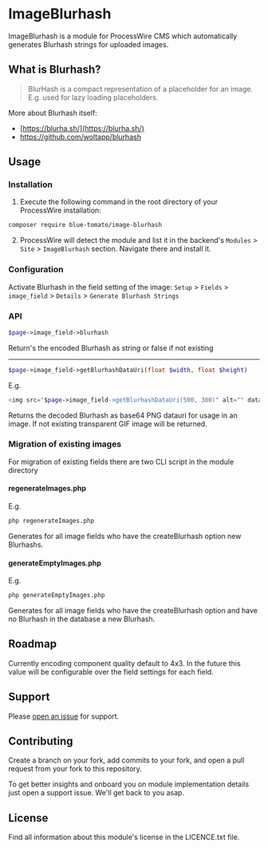 # ImageBlurhash

ImageBlurhash is a module for ProcessWire CMS which automatically generates Blurhash strings for uploaded images.

## What is Blurhash?

> BlurHash is a compact representation of a placeholder for an image. E.g. used for lazy loading placeholders.

More about Blurhash itself:

* [https://blurha.sh/](https://blurha.sh/)
* https://github.com/woltapp/blurhash

## Usage

### Installation

1. Execute the following command in the root directory of your ProcessWire installation:

```bash
composer require blue-tomato/image-blurhash
```

2. ProcessWire will detect the module and list it in the backend's `Modules` > `Site` > `ImageBlurhash` section. Navigate there and install it.

### Configuration

Activate Blurhash in the field setting of the image:  `Setup` > `Fields` > `image_field` > `Details` > `Generate Blurhash Strings`

### API

```php
$page->image_field->blurhash
```

Return's the encoded Blurhash as string or false if not existing

---

```php
$page->image_field->getBlurhashDataUri(float $width, float $height)
```

E.g.
```php
<img src="$page->image_field->getBlurhashDataUri(500, 300)" alt="" data-lazy="$page->image_field->size(500, 300)" />
```

Returns the decoded Blurhash as base64 PNG datauri for usage in an image. If not existing transparent GIF image will be returned.

### Migration of existing images

For migration of existing fields there are two CLI script in the module directory

#### regenerateImages.php

E.g. 
```bash 
php regenerateImages.php
```

Generates for all image fields who have the createBlurhash option new Blurhashs.

#### generateEmptyImages.php

E.g.
```bash
php generateEmptyImages.php
```

Generates for all image fields who have the createBlurhash option and have no Blurhash in the database a new Blurhash.


## Roadmap

Currently encoding component quality default to 4x3. In the future this value will be configurable over the field settings for each field.

## Support

Please [open an issue](https://github.com/blue-tomato/ImageBlurhash/issues/new) for support.

## Contributing

Create a branch on your fork, add commits to your fork, and open a pull request from your fork to this repository.

To get better insights and onboard you on module implementation details just open a support issue. We'll get back to you asap.

## License

Find all information about this module's license in the LICENCE.txt file.

